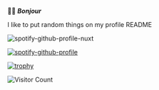 🐻‍❄️ ***Bonjour***

I like to put random things on my profile README 

![spotify-github-profile-nuxt](https://spotify-github-profile-nuxt.vercel.app/spotify-svg)

[![spotify-github-profile](https://spotify-github-profile.vercel.app/api/view?uid=bibjour&cover_image=true&theme=default&show_offline=false&background_color=121212&interchange=true&bar_color_cover=true)](https://spotify-github-profile.vercel.app/api/view?uid=bibjour&redirect=true)

[![trophy](https://github-profile-trophy.vercel.app/?username=Orakell)](https://github.com/ryo-ma/github-profile-trophy)

![Visitor Count](https://profile-counter.glitch.me/Orakell/count.svg)
